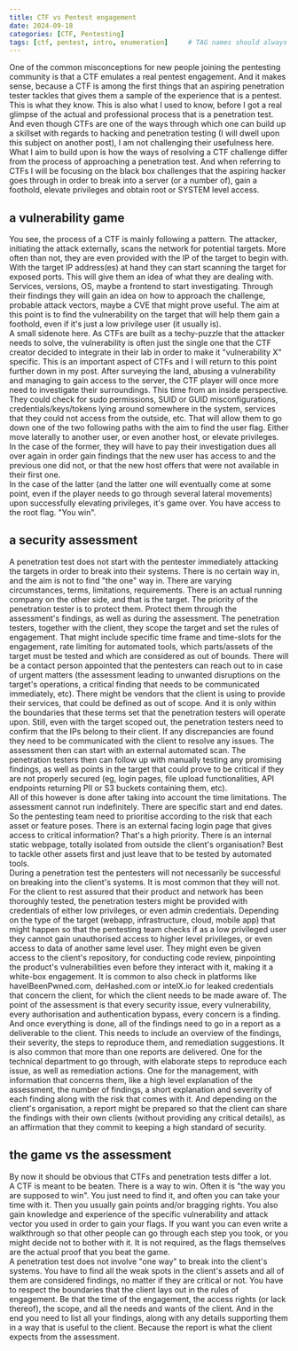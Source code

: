```yaml
---
title: CTF vs Pentest engagement
date: 2024-09-18
categories: [CTF, Pentesting]
tags: [ctf, pentest, intro, enumeration]     # TAG names should always be lowercase
---
```


One of the common misconceptions for new people joining the pentesting community is that a CTF emulates a real pentest engagement.  And it makes sense, because a CTF is among the first things that an aspiring penetration tester tackles that gives them a sample of the experience that is a pentest.  This is what they know.  This is also what I used to know, before I got a real glimpse of the actual and professional process that is a penetration test.
And even though CTFs are one of the ways through which one can build up a skillset with regards to hacking and penetration testing (I will dwell upon this subject on another post), I am not challenging their usefulness here.  What I aim to build upon is how the ways of resolving a CTF challenge differ from the process of approaching a penetration test.  And when referring to CTFs I will be focusing on the black box challenges that the aspiring hacker goes through in order to break into a server (or a number of), gain a foothold, elevate privileges and obtain root or SYSTEM level access.

## a vulnerability game
You see, the process of a CTF is mainly following a pattern.  The attacker, initiating the attack externally, scans the network for potential targets.  More often than not, they are even provided with the IP of the target to begin with.  With the target IP address(es) at hand they can start scanning the target for exposed ports.  This will give them an idea of what they are dealing with.  Services, versions, OS, maybe a frontend to start investigating.  Through their findings they will gain an idea on how to approach the challenge, probable attack vectors, maybe a CVE that might prove useful.  The aim at this point is to find the vulnerability on the target that will help them gain a foothold, even if it's just a low privilege user (it usually is).  
A small sidenote here.  As CTFs are built as a techy-puzzle that the attacker needs to solve, the vulnerability is often just the single one that the CTF creator decided to integrate in their lab in order to make it "vulnerability X" specific.  This is an important aspect of CTFs and I will return to this point further down in my post.
After surveying the land, abusing a vulnerability and managing to gain access to the server, the CTF player will once more need to investigate their surroundings.  This time from an inside perspective.  They could check for sudo permissions, SUID or GUID misconfigurations, credentials/keys/tokens lying around somewhere in the system, services that they could not access from the outside, etc.  That will allow them to go down one of the two following paths with the aim to find the user flag.  Either move laterally to another user, or even another host, or elevate privileges.  
In the case of the former, they will have to pay their investigation dues all over again in order gain findings that the new user has access to and the previous one did not, or that the new host offers that were not available in their first one.  
In the case of the latter (and the latter one will eventually come at some point, even if the player needs to go through several lateral movements) upon successfully elevating privileges, it's game over.  You have access to the root flag.  "You win". 

## a security assessment
A penetration test does not start with the pentester immediately attacking the targets in order to break into their systems.  There is no certain way in, and the aim is not to find "the one" way in.  There are varying circumstances, terms, limitations, requirements.  There is an actual running company on the other side, and that is the target.  The priority of the penetration tester is to protect them.  Protect them through the assessment's findings, as well as during the assessment.
The penetration testers, together with the client, they scope the target and set the rules of engagement.  That might include specific time frame and time-slots for the engagement, rate limiting for automated tools, which parts/assets of the target must be tested and which are considered as out of bounds.  There will be a contact person appointed that the pentesters can reach out to in case of urgent matters (the assessment leading to unwanted disruptions on the target's operations, a critical finding that needs to be communicated immediately, etc).  There might be vendors that the client is using to provide their services, that could be defined as out of scope.  And it is only within the boundaries that these terms set that the penetration testers will operate upon.
Still, even with the target scoped out, the penetration testers need to confirm that the IPs belong to their client.  If any discrepancies are found they need to be communicated with the client to resolve any issues.
The assessment then can start with an external automated scan.  The penetration testers then can follow up with manually testing any promising findings, as well as points in the target that could prove to be critical if they are not properly secured (eg, login pages, file upload functionalities, API endpoints returning PII or S3 buckets containing them, etc).  
All of this however is done after taking into account the time limitations.  The assessment cannot run indefinitely.  There are specific start and end dates.  So the pentesting team need to prioritise according to the risk that each asset or feature poses.  There is an external facing login page that gives access to critical information?  That's a high priority.  There is an internal static webpage, totally isolated from outside the client's organisation?  Best to tackle other assets first and just leave that to be tested by automated tools.  
During a penetration test the pentesters will not necessarily be successful on breaking into the client's systems.  It is most common that they will not.  For the client to rest assured that their product and network has been thoroughly tested, the penetration testers might be provided with credentials of either low privileges, or even admin credentials.  Depending on the type of the target (webapp, infrastructure, cloud, mobile app) that might happen so that the pentesting team checks if as a low privileged user they cannot gain unauthorised access to higher level privileges, or even access to data of another same level user.
They might even be given access to the client's repository, for conducting code review, pinpointing the product's vulnerabilities even before they interact with it, making it a white-box engagement.
It is common to also check in platforms like haveIBeenPwned.com, deHashed.com or intelX.io for leaked credentials that concern the client, for which the client needs to be made aware of.
The point of the assessment is that every security issue, every vulnerability, every authorisation and authentication bypass, every concern is a finding.  And once everything is done, all of the findings need to go in a report as a deliverable to the client.  This needs to include an overview of the findings, their severity, the steps to reproduce them, and remediation suggestions.  It is also common that more than one reports are delivered.  One for the technical department to go through, with elaborate steps to reproduce each issue, as well as remediation actions.  One for the management, with information that concerns them, like a high level explanation of the assessment, the number of findings, a short explanation and severity of each finding along with the risk that comes with it.  And depending on the client's organisation, a report might be prepared so that the client can share the findings with their own clients (without providing any critical details), as an affirmation that they commit to keeping a high standard of security.

## the game vs the assessment
By now it should be obvious that CTFs and penetration tests differ a lot.  
A CTF is meant to be beaten.  There is a way to win.  Often it is "the way you are supposed to win".  You just need to find it, and often you can take your time with it.  Then you usually gain points and/or bragging rights.  You also gain knowledge and experience of the specific vulnerability and attack vector you used in order to gain your flags.  If you want you can even write a walkthrough so that other people can go through each step you took, or you might decide not to bother with it.  It is not required, as the flags themselves are the actual proof that you beat the game.  
A penetration test does not involve "one way" to break into the client's systems.  You have to find all the weak spots in the client's assets and all of them are considered findings, no matter if they are critical or not.  You have to respect the boundaries that the client lays out in the rules of engagement.  Be that the time of the engagement, the access rights (or lack thereof), the scope, and all the needs and wants of the client.  And in the end you need to list all your findings, along with any details supporting them in a way that is useful to the client.  Because the report is what the client expects from the assessment.
